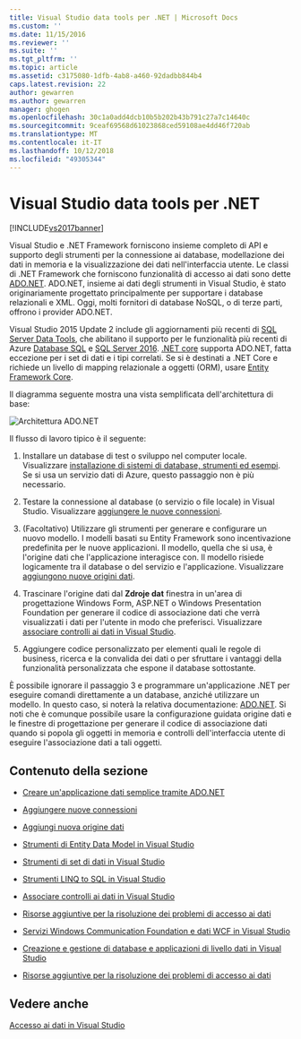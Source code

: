 ```yaml
---
title: Visual Studio data tools per .NET | Microsoft Docs
ms.custom: ''
ms.date: 11/15/2016
ms.reviewer: ''
ms.suite: ''
ms.tgt_pltfrm: ''
ms.topic: article
ms.assetid: c3175080-1dfb-4ab8-a460-92dadbb844b4
caps.latest.revision: 22
author: gewarren
ms.author: gewarren
manager: ghogen
ms.openlocfilehash: 30c1a0add4dcb10b5b202b43b791c27a7c14640c
ms.sourcegitcommit: 9ceaf69568d61023868ced59108ae4dd46f720ab
ms.translationtype: MT
ms.contentlocale: it-IT
ms.lasthandoff: 10/12/2018
ms.locfileid: "49305344"
---
```

# <a name="visual-studio-data-tools-for-net"></a>Visual Studio data tools per .NET
[!INCLUDE[vs2017banner](../includes/vs2017banner.md)]

Visual Studio e .NET Framework forniscono insieme completo di API e supporto degli strumenti per la connessione ai database, modellazione dei dati in memoria e la visualizzazione dei dati nell'interfaccia utente.  Le classi di .NET Framework che forniscono funzionalità di accesso ai dati sono dette [ADO.NET](https://msdn.microsoft.com/library/e80y5yhx\(v=vs.110\).aspx). ADO.NET, insieme ai dati degli strumenti in Visual Studio, è stato originariamente progettato principalmente per supportare i database relazionali e XML. Oggi, molti fornitori di database NoSQL, o di terze parti, offrono i provider ADO.NET.  
  
 Visual Studio 2015 Update 2 include gli aggiornamenti più recenti di [SQL Server Data Tools](https://msdn.microsoft.com/library/hh272686\(v=vs.103\).aspx), che abilitano il supporto per le funzionalità più recenti di Azure [Database SQL](https://azure.microsoft.com/en-us/services/sql-database/) e [SQL Server 2016](https://www.microsoft.com/en-us/server-cloud/products/sql-server-2016/). [.NET core](https://www.dotnetfoundation.org/netcore) supporta ADO.NET, fatta eccezione per i set di dati e i tipi correlati. Se si è destinati a .NET Core e richiede un livello di mapping relazionale a oggetti (ORM), usare [Entity Framework Core](https://msdn.microsoft.com/data/ef.aspx).  
  
 Il diagramma seguente mostra una vista semplificata dell'architettura di base:  
  
 ![Architettura ADO.NET](../data-tools/media/raddata-ado-net-architecture-diagram.png "raddata diagramma dell'architettura di ADO.NET")  
  
 Il flusso di lavoro tipico è il seguente:  
  
1.  Installare un database di test o sviluppo nel computer locale. Visualizzare [installazione di sistemi di database, strumenti ed esempi](../data-tools/installing-database-systems-tools-and-samples.md). Se si usa un servizio dati di Azure, questo passaggio non è più necessario.  
  
2.  Testare la connessione al database (o servizio o file locale) in Visual Studio. Visualizzare [aggiungere le nuove connessioni](../data-tools/add-new-connections.md).  
  
3.  (Facoltativo) Utilizzare gli strumenti per generare e configurare un nuovo modello. I modelli basati su Entity Framework sono incentivazione predefinita per le nuove applicazioni. Il modello, quella che si usa, è l'origine dati che l'applicazione interagisce con. Il modello risiede logicamente tra il database o del servizio e l'applicazione.  Visualizzare [aggiungono nuove origini dati](../data-tools/add-new-data-sources.md).  
  
4.  Trascinare l'origine dati dal **Zdroje dat** finestra in un'area di progettazione Windows Form, ASP.NET o Windows Presentation Foundation per generare il codice di associazione dati che verrà visualizzati i dati per l'utente in modo che preferisci. Visualizzare [associare controlli ai dati in Visual Studio](../data-tools/bind-controls-to-data-in-visual-studio.md).  
  
5.  Aggiungere codice personalizzato per elementi quali le regole di business, ricerca e la convalida dei dati o per sfruttare i vantaggi della funzionalità personalizzata che espone il database sottostante.  
  
 È possibile ignorare il passaggio 3 e programmare un'applicazione .NET per eseguire comandi direttamente a un database, anziché utilizzare un modello. In questo caso, si noterà la relativa documentazione: [ADO.NET](https://msdn.microsoft.com/library/e80y5yhx\(v=vs.110\).aspx). Si noti che è comunque possibile usare la configurazione guidata origine dati e le finestre di progettazione per generare il codice di associazione dati quando si popola gli oggetti in memoria e controlli dell'interfaccia utente di eseguire l'associazione dati a tali oggetti.  
  
## <a name="in-this-section"></a>Contenuto della sezione  
  
-   [Creare un'applicazione dati semplice tramite ADO.NET](../data-tools/create-a-simple-data-application-by-using-adonet.md)  
  
-   [Aggiungere nuove connessioni](../data-tools/add-new-connections.md)  
  
-   [Aggiungi nuova origine dati](../data-tools/add-new-data-sources.md)  
  
-   [Strumenti di Entity Data Model in Visual Studio](../data-tools/entity-data-model-tools-in-visual-studio.md)  
  
-   [Strumenti di set di dati in Visual Studio](../data-tools/dataset-tools-in-visual-studio.md)  
  
-   [Strumenti LINQ to SQL in Visual Studio](../data-tools/linq-to-sql-tools-in-visual-studio2.md)  
  
-   [Associare controlli ai dati in Visual Studio](../data-tools/bind-controls-to-data-in-visual-studio.md)  
  
-   [Risorse aggiuntive per la risoluzione dei problemi di accesso ai dati](../data-tools/additional-resources-for-troubleshooting-data-access-errors.md)  
  
-   [Servizi Windows Communication Foundation e dati WCF in Visual Studio](../data-tools/windows-communication-foundation-services-and-wcf-data-services-in-visual-studio.md)  
  
-   [Creazione e gestione di database e applicazioni di livello dati in Visual Studio](../data-tools/creating-and-managing-databases-and-data-tier-applications-in-visual-studio.md)  
  
-   [Risorse aggiuntive per la risoluzione dei problemi di accesso ai dati](../data-tools/additional-resources-for-troubleshooting-data-access-errors.md)  
  
## <a name="see-also"></a>Vedere anche  
 [Accesso ai dati in Visual Studio](../data-tools/accessing-data-in-visual-studio.md)








